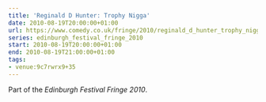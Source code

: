 ```yaml
---
title: 'Reginald D Hunter: Trophy Nigga'
date: 2010-08-19T20:00:00+01:00
url: https://www.comedy.co.uk/fringe/2010/reginald_d_hunter_trophy_nigga/
series: edinburgh_festival_fringe_2010
start: 2010-08-19T20:00:00+01:00
end: 2010-08-19T21:00:00+01:00
tags:
- venue:9c7rwrx9+35
---
```

Part of the _Edinburgh Festival Fringe 2010_.
